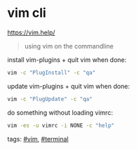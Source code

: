 # vim cli
https://vim.help/

> using vim on the commandline

install vim-plugins + quit vim when done:
```sh
vim -c "PlugInstall" -c "qa"
```

update vim-plugins + quit vim when done:
```sh
vim -c "PlugUpdate" -c "qa"
```

do something without loading vimrc:
```sh
vim -es -u vimrc -i NONE -c "help"
```

<div class="tags">
<p>tags: <a href="../tags.html#vim">#vim</a>, <a href="../tags.html#terminal">#terminal</a></p>
</div>
